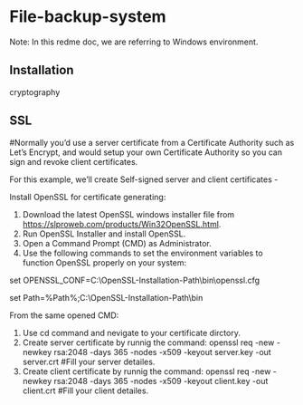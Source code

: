 # File-backup-system

Note: In this redme doc, we are referring to Windows environment.

Installation
------------
cryptography


SSL
---
#Normally you’d use a server certificate from a Certificate Authority such as Let’s Encrypt, and would setup your own Certificate Authority so you can sign and revoke client certificates.

For this example, we’ll create Self-signed server and client certificates - 

Install OpenSSL for certificate generating:
1) Download the latest OpenSSL windows installer file from https://slproweb.com/products/Win32OpenSSL.html.
2) Run OpenSSL Installer and install OpenSSL.
3) Open a Command Prompt (CMD) as Administrator.
4) Use the following commands to set the environment variables to function OpenSSL properly on your system:

set OPENSSL_CONF=C:\OpenSSL-Installation-Path\bin\openssl.cfg

set Path=%Path%;C:\OpenSSL-Installation-Path\bin

From the same opened CMD:
1) Use cd command and nevigate to your certificate dirctory.
2) Create server certificate by runnig the command:
    openssl req -new -newkey rsa:2048 -days 365 -nodes -x509 -keyout server.key -out server.crt
#Fill your server detailes.
3) Create client certificate by runnig the command:
openssl req -new -newkey rsa:2048 -days 365 -nodes -x509 -keyout client.key -out client.crt
#Fill your client detailes.



